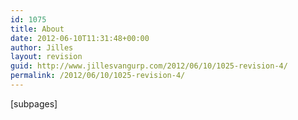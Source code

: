 ```yaml
---
id: 1075
title: About
date: 2012-06-10T11:31:48+00:00
author: Jilles
layout: revision
guid: http://www.jillesvangurp.com/2012/06/10/1025-revision-4/
permalink: /2012/06/10/1025-revision-4/
---
```

[subpages]